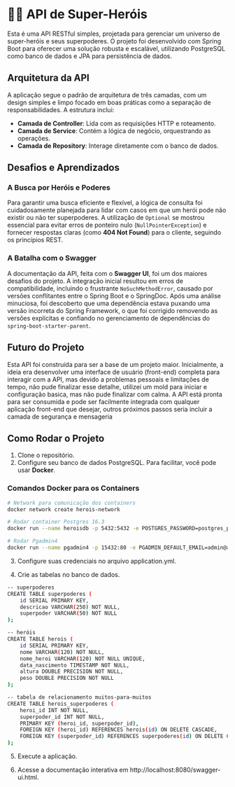 # 🦸‍♂️ API de Super-Heróis

Esta é uma API RESTful simples, projetada para gerenciar um universo de super-heróis e seus superpoderes. O projeto foi desenvolvido com Spring Boot para oferecer uma solução robusta e escalável, utilizando PostgreSQL como banco de dados e JPA para persistência de dados.

## Arquitetura da API
A aplicação segue o padrão de arquitetura de três camadas, com um design simples e limpo focado em boas práticas como a separação de responsabilidades. A estrutura inclui:

- **Camada de Controller**: Lida com as requisições HTTP e roteamento.
- **Camada de Service**: Contém a lógica de negócio, orquestrando as operações.
- **Camada de Repository**: Interage diretamente com o banco de dados.

## Desafios e Aprendizados

### A Busca por Heróis e Poderes
Para garantir uma busca eficiente e flexível, a lógica de consulta foi cuidadosamente planejada para lidar com casos em que um herói pode não existir ou não ter superpoderes. A utilização de `Optional` se mostrou essencial para evitar erros de ponteiro nulo (`NullPointerException`) e fornecer respostas claras (como **404 Not Found**) para o cliente, seguindo os princípios REST.

### A Batalha com o Swagger
A documentação da API, feita com o **Swagger UI**, foi um dos maiores desafios do projeto. A integração inicial resultou em erros de compatibilidade, incluindo o frustrante `NoSuchMethodError`, causado por versões conflitantes entre o Spring Boot e o SpringDoc. Após uma análise minuciosa, foi descoberto que uma dependência estava puxando uma versão incorreta do Spring Framework, o que foi corrigido removendo as versões explícitas e confiando no gerenciamento de dependências do `spring-boot-starter-parent`.

## Futuro do Projeto
Esta API foi construída para ser a base de um projeto maior. Inicialmente, a ideia era desenvolver uma interface de usuário (front-end) completa para interagir com a API, mas devido a problemas pessoais e limitações de tempo, não pude finalizar esse detalhe, utilizei um mold para iniciar e configuração basica, mas não pude finalizar com calma. A API está pronta para ser consumida e pode ser facilmente integrada com qualquer aplicação front-end que desejar, outros próximos passos seria incluir a camada de segurança e mensageria

## Como Rodar o Projeto

1. Clone o repositório.
2. Configure seu banco de dados PostgreSQL. Para facilitar, você pode usar **Docker**.

### Comandos Docker para os Containers

```bash
# Network para comunicação dos containers
docker network create herois-network

# Rodar container Postgres 16.3
docker run --name heroisdb -p 5432:5432 -e POSTGRES_PASSWORD=postgres_password -e POSTGRES_USER=postgres -e POSTGRES_DB=super_herois --network herois-network -d postgres:16.3

# Rodar Pgadmin4
docker run --name pgadmin4 -p 15432:80 -e PGADMIN_DEFAULT_EMAIL=admin@admin.com -e PGADMIN_DEFAULT_PASSWORD=admin --network herois-network -d dpage/pgadmin4:8.9

```
3. Configure suas credenciais no arquivo application.yml.

4. Crie as tabelas no banco de dados.

```bash
-- superpoderes
CREATE TABLE superpoderes (
    id SERIAL PRIMARY KEY,
    descricao VARCHAR(250) NOT NULL,
    superpoder VARCHAR(50) NOT NULL
);

-- heróis
CREATE TABLE herois (
    id SERIAL PRIMARY KEY,
    nome VARCHAR(120) NOT NULL,
    nome_heroi VARCHAR(120) NOT NULL UNIQUE,
    data_nascimento TIMESTAMP NOT NULL,
    altura DOUBLE PRECISION NOT NULL,
    peso DOUBLE PRECISION NOT NULL
);

-- tabela de relacionamento muitos-para-muitos
CREATE TABLE herois_superpoderes (
    heroi_id INT NOT NULL,
    superpoder_id INT NOT NULL,
    PRIMARY KEY (heroi_id, superpoder_id),
    FOREIGN KEY (heroi_id) REFERENCES herois(id) ON DELETE CASCADE,
    FOREIGN KEY (superpoder_id) REFERENCES superpoderes(id) ON DELETE CASCADE
);
```
5. Execute a aplicação.

6. Acesse a documentação interativa em http://localhost:8080/swagger-ui.html.
